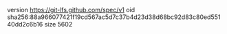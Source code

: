version https://git-lfs.github.com/spec/v1
oid sha256:88a966077421f19cd567ac5d7c37b4d23d38d68bc92d83c80ed55140dd2c6b16
size 5602
